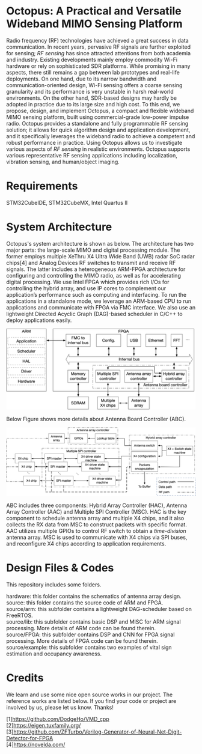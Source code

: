 # Octopus: A Practical and Versatile Wideband MIMO Sensing Platform
Radio frequency (RF) technologies have achieved a great success in data communication. In recent years, pervasive RF signals are further exploited for sensing; *RF sensing* has since attracted attentions from both academia and industry. Existing developments mainly employ commodity Wi-Fi hardware or rely on sophisticated SDR platforms. While promising in many aspects, there still remains a gap between lab prototypes and real-life deployments. On one hand, due to its narrow bandwidth and communication-oriented design, Wi-Fi sensing offers a coarse sensing granularity and its performance is very unstable in harsh real-world environments. On the other hand, SDR-based designs may hardly be adopted in practice due to its large size and high cost. To this end, we propose, design, and implement Octopus, a compact and flexible wideband MIMO sensing platform, built using commercial-grade low-power impulse radio. Octopus provides a standalone and fully programmable RF sensing solution; it allows for quick algorithm design and application development, and it specifically leverages the wideband radio to achieve a competent and robust performance in practice. Using Octopus allows us to investigate various aspects of *RF sensing* in realistic environments. Octopus supports various representative RF sensing applications including localization, vibration sensing, and human/object imaging.

# Requirements
STM32CubeIDE, STM32CubeMX, Intel Quartus II

# System Architecture

Octopus's system architecture is shown as below. The architecture has two major parts: the large-scale MIMO and digital processing module. The former employs multiple XeThru X4 Ultra Wide Band (UWB) radar SoC radar chips[4] and Analog Devices RF switches to transmit and receive RF signals. The latter includes a heterogeneous ARM-FPGA architecture for configuring and controlling the MIMO radio, as well as for accelerating digital processing. We use Intel FPGA which provides rich I/Os for controlling the hybrid array, and use IP cores to complement our application’s performance such as computing and interfacing. To run the applications in a standalone mode, we leverage an ARM-based CPU to run applications and communicate with FPGA via FMC interface. We also use an lightweight Directed Acyclic Graph (DAG)-based scheduler in C/C++ to deploy applications easily.

![Aaron Swartz](https://raw.githubusercontent.com/DeepWiSe888/Octopus/main/image/arch.png)

Below Figure shows more details about Antenna Board Controller (ABC). 

![Aaron Swartz](https://raw.githubusercontent.com/DeepWiSe888/Octopus/main/image/abc.png)

ABC includes three components: Hybrid Array Controller (HAC), Antenna Array Controller (AAC) and Multiple SPI Controller (MSC).  HAC is the key component to schedule antenna array and multiple X4 chips, and it also collects the RX data from MSC to construct packets with specific format. AAC utilizes multiple GPIOs to control RF switch to obtain a *time-division* antenna array.  MSC is used to communicate with X4 chips via SPI buses, and reconfigure X4 chips according to application requirements.  

# Design Files & Codes

This repository includes some folders.

hardware: this folder contains the schematics of antenna array design.<br>source: this folder contains the source code of ARM and FPGA.<br>source/arm: this subfolder contains a lightweight DAG-scheduler based on FreeRTOS.<br>source/lib: this subfolder contains basic DSP and MISC for ARM signal processing. More details of ARM code can be found therein.<br>source/FPGA: this subfolder contains DSP and CNN for FPGA signal processing. More details of FPGA code can be found therein.<br>source/example: this subfolder contains two examples of vital sign estimation and occupancy awareness.<br>


# Credits
We learn and use some nice open source works in our project. The reference works are listed below. If you find your code or project are involved by us, please let us know. Thanks!

[1]https://github.com/DodgeHo/VMD_cpp<br>
[2]https://eigen.tuxfamily.org/<br>
[3]https://github.com/ZFTurbo/Verilog-Generator-of-Neural-Net-Digit-Detector-for-FPGA<br>[4]https://novelda.com/ <br>

